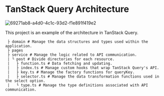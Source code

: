 # TanStack Query Architecture

![69271ab8-a4d0-4c1c-93d2-f1e891f419e2](https://github.com/taisei-13046/tanstack-query-architecture/assets/78260526/be927d58-0526-4bf5-a4e3-6c60958a5203)

This project is an example of the architecture in TanStack Query.

```
 ├ domain # Manage the data structures and types used within the application.
 ├ pages
 ├ service # Manage the logic related to API communication.
 | └ post # Divide directories for each resource.
 |   ├ function.ts # Data fetching and updating.
 |   ├ index.ts # Manage custom hooks that wrap TanStack Query's API.
 |   ├ key.ts # Manage the factory functions for queryKey.
 |   ├ selector.ts # Manage the data transformation functions used in the select option.
 |   └ type.ts # Manage the type definitions associated with API communication.
```
